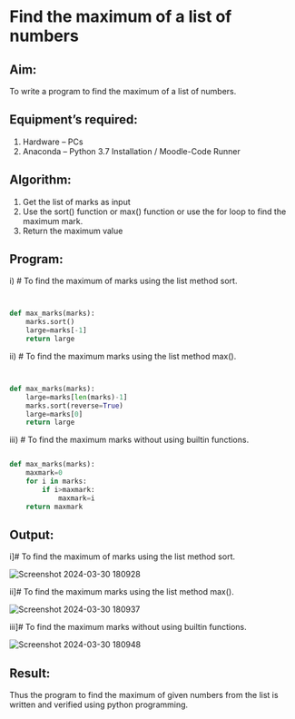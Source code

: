 # Find the maximum of a list of numbers
## Aim:
To write a program to find the maximum of a list of numbers.
## Equipment’s required:
1.	Hardware – PCs
2.	Anaconda – Python 3.7 Installation / Moodle-Code Runner
## Algorithm:
1.	Get the list of marks as input
2.	Use the sort() function or max() function or use the for loop to find the maximum mark.
3.	Return the maximum value
## Program:

i)	# To find the maximum of marks using the list method sort.
```Python


def max_marks(marks):
    marks.sort()
    large=marks[-1]
    return large
```

ii)	# To find the maximum marks using the list method max().
```Python


def max_marks(marks):
    large=marks[len(marks)-1]
    marks.sort(reverse=True)
    large=marks[0]
    return large
```

iii) # To find the maximum marks without using builtin functions.
```Python

def max_marks(marks):
    maxmark=0
    for i in marks:
        if i>maxmark:
            maxmark=i
    return maxmark

```



## Output:
i]# To find the maximum of marks using the list method sort.

![Screenshot 2024-03-30 180928](https://github.com/ANU23000217/FindMaximum/assets/139117108/d2d4244e-d3bb-4a47-9d22-5d50083fe200)


ii]# To find the maximum marks using the list method max().

![Screenshot 2024-03-30 180937](https://github.com/ANU23000217/FindMaximum/assets/139117108/1e1e43cc-12d7-43a0-8bf4-236cb874ebd4)



iii]# To find the maximum marks without using builtin functions.

![Screenshot 2024-03-30 180948](https://github.com/ANU23000217/FindMaximum/assets/139117108/e2cca978-a39e-40d5-9d4b-152fa9167661)

## Result:
Thus the program to find the maximum of given numbers from the list is written and verified using python programming.
